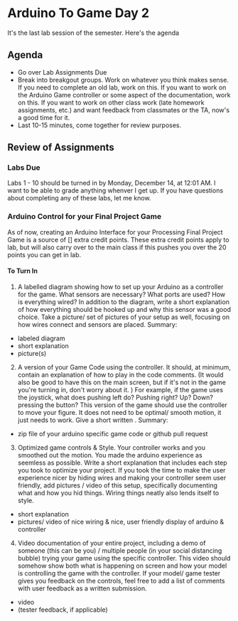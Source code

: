 # Arduino To Game Day 2
It's the last lab session of the semester. Here's the agenda

## Agenda
- Go over Lab Assignments Due
- Break into breakgout groups. Work on whatever you think makes sense. If you need to complete an old lab, work on this. If you want to work on the Arduino Game controller or some aspect of the documentation, work on this. If you want to work on other class work (late homework assignments, etc.) and want feedback from classmates or the TA, now's a good time for it. 
- Last 10-15 minutes, come together for review purposes. 

## Review of Assignments
### Labs Due
Labs 1 - 10 should be turned in by Monday, December 14, at 12:01 AM. I want to be able to grade anything whenver I get up. If you have questions about completing any of these labs, let me know. 

### Arduino Control for your Final Project Game
As of now, creating an Arduino Interface for your Processing Final Project Game is a source of [] extra credit points. These extra credit points apply to lab, but will also carry over to the main class if this pushes you over the 20 points you can get in lab. 


#### To Turn In
1. A labelled diagram showing how to set up your Arduino as a controller for the game. What sensors are necessary? What ports are used? How is everything wired? In addition to the diagram, write a short explanation of how everything should be hooked up and why this sensor was a good choice. Take a picture/ set of pictures of your setup as well, focusing on how wires connect and sensors are placed. Summary:
- labeled diagram
- short explanation
- picture(s)
2. A version of your Game Code using the controller. It should, at minimum, contain an explanation of how to play in the code comments. (It would also be good to have this on the main screen, but if it's not in the game you're turning in, don't worry about it. ) For example, if the game uses the joystick, what does pushing left do? Pushing right? Up? Down? pressing the button? This version of the game should use the controller to move your figure. It does not need to be optimal/ smooth motion, it just needs to work. Give a short written . Summary:
- zip file of your arduino specific game code or github pull request 
3. Optimized game controls & Style. Your controller works and you smoothed out the motion. You made the arduino experience as seemless as possible. Write a short explanation that includes each step you took to optimize your project. If you took the time to make the user experience nicer by hiding wires and making your controller seem user friendly, add pictures / video of this setup, specifically documenting what and how you hid things. Wiring things neatly also lends itself to style. 
- short explanation 
- pictures/ video of nice wiring & nice, user friendly display of arduino & controller
4. Video documentation of your entire project, including a demo of someone (this can be you) / multiple people (in your social distancing bubble) trying your game using the specific controller. This video should somehow show both what is happening on screen and how your model is controlling the game with the controller. If your model/ game tester gives you feedback on the controls, feel free to add a list of comments with user feedback as a written submission. 
- video
- (tester feedback, if applicable)


